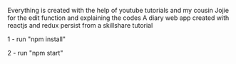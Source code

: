 Everything is created with the help of youtube tutorials and my cousin Jojie for the edit function and explaining the codes
A diary web app created with reactjs and redux persist from a skillshare tutorial

1 - run "npm install"

2 - run "npm start"
